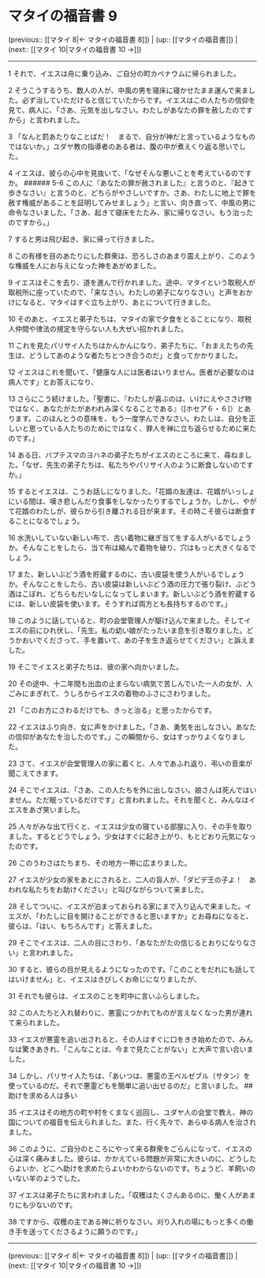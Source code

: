 # マタイの福音書 9

(previous:: [[マタイ 8|← マタイの福音書 8]]) | (up:: [[マタイの福音書]]) | (next:: [[マタイ 10|マタイの福音書 10 →]])

***


1 それで、イエスは舟に乗り込み、ご自分の町カペナウムに帰られました。 

2 そうこうするうち、数人の人が、中風の男を寝床に寝かせたまま運んで来ました。必ず治していただけると信じていたからです。イエスはこの人たちの信仰を見て、病人に、「さあ、元気を出しなさい。わたしがあなたの罪を赦したのですから」と言われました。 

3 「なんと罰あたりなことばだ！　まるで、自分が神だと言っているようなものではないか。」ユダヤ教の指導者のある者は、腹の中が煮えくり返る思いでした。 

4 イエスは、彼らの心中を見抜いて、「なぜそんな悪いことを考えているのですか。 ###### 5-6 この人に『あなたの罪が赦されました』と言うのと、『起きて歩きなさい』と言うのと、どちらがやさしいですか。さあ、わたしに地上で罪を赦す権威があることを証明してみせましょう」と言い、向き直って、中風の男に命令なさいました。「さあ、起きて寝床をたたみ、家に帰りなさい。もう治ったのですから。」 

7 すると男は飛び起き、家に帰って行きました。 

8 この有様を目のあたりにした群衆は、恐ろしさのあまり震え上がり、このような権威を人にお与えになった神をあがめました。 

9 イエスはそこを去り、道を進んで行かれました。途中、マタイという取税人が取税所に座っていたので、「来なさい。わたしの弟子になりなさい」と声をおかけになると、マタイはすぐ立ち上がり、あとについて行きました。 

10 そのあと、イエスと弟子たちは、マタイの家で夕食をとることになり、取税人仲間や律法の規定を守らない人も大ぜい招かれました。 

11 これを見たパリサイ人たちはかんかんになり、弟子たちに、「おまえたちの先生は、どうしてあのような者たちとつき合うのだ」と食ってかかりました。 

12 イエスはこれを聞いて、「健康な人には医者はいりません。医者が必要なのは病人です」とお答えになり、 

13 さらにこう続けました。「聖書に、『わたしが喜ぶのは、いけにえやささげ物ではなく、あなたがたがあわれみ深くなることである』（[ホセア６・６]）とあります。このほんとうの意味を、もう一度学んできなさい。わたしは、自分を正しいと思っている人たちのためにではなく、罪人を神に立ち返らせるために来たのです。」 

14 ある日、バプテスマのヨハネの弟子たちがイエスのところに来て、尋ねました。「なぜ、先生の弟子たちは、私たちやパリサイ人のように断食しないのですか。」 

15 するとイエスは、こうお話しになりました。「花婿の友達は、花婿がいっしょにいる間は、嘆き悲しんだり食事をしなかったりするでしょうか。しかし、やがて花婿のわたしが、彼らから引き離される日が来ます。その時こそ彼らは断食することになるでしょう。 

16 水洗いしていない新しい布で、古い着物に継ぎ当てをする人がいるでしょうか。そんなことをしたら、当て布は縮んで着物を破り、穴はもっと大きくなるでしょう。 

17 また、新しいぶどう酒を貯蔵するのに、古い皮袋を使う人がいるでしょうか。そんなことをしたら、古い皮袋は新しいぶどう酒の圧力で張り裂け、ぶどう酒はこぼれ、どちらもだいなしになってしまいます。新しいぶどう酒を貯蔵するには、新しい皮袋を使います。そうすれば両方とも長持ちするのです。」 

18 このように話していると、町の会堂管理人が駆け込んで来ました。そしてイエスの前にひれ伏し、「先生。私の幼い娘がたったいま息を引き取りました。どうかおいでくださって、手を置いて、あの子を生き返らせてください」と訴えました。 

19 そこでイエスと弟子たちは、彼の家へ向かいました。 

20 その途中、十二年間も出血の止まらない病気で苦しんでいた一人の女が、人ごみにまぎれて、うしろからイエスの着物のふさにさわりました。 

21 「このお方にさわるだけでも、きっと治る」と思ったからです。 

22 イエスはふり向き、女に声をかけました。「さあ、勇気を出しなさい。あなたの信仰があなたを治したのです。」この瞬間から、女はすっかりよくなりました。 

23 さて、イエスが会堂管理人の家に着くと、人々であふれ返り、弔いの音楽が聞こえてきます。 

24 そこでイエスは、「さあ、この人たちを外に出しなさい。娘さんは死んではいません。ただ眠っているだけです」と言われました。それを聞くと、みんなはイエスをあざ笑いました。 

25 人々がみな出て行くと、イエスは少女の寝ている部屋に入り、その手を取りました。するとどうでしょう。少女はすぐに起き上がり、もとどおり元気になったのです。 

26 このうわさはたちまち、その地方一帯に広まりました。 

27 イエスが少女の家をあとにされると、二人の盲人が、「ダビデ王の子よ！　あわれな私たちをお助けください」と叫びながらついて来ました。 

28 そしてついに、イエスが泊まっておられる家にまで入り込んで来ました。イエスが、「わたしに目を開けることができると思いますか」とお尋ねになると、彼らは、「はい、もちろんです」と答えました。 

29 そこでイエスは、二人の目にさわり、「あなたがたの信じるとおりになりなさい」と言われました。 

30 すると、彼らの目が見えるようになったのです。「このことをだれにも話してはいけません」と、イエスはきびしくお命じになりましたが、 

31 それでも彼らは、イエスのことを町中に言いふらしました。 

32 この人たちと入れ替わりに、悪霊につかれてものが言えなくなった男が連れて来られました。 

33 イエスが悪霊を追い出されると、その人はすぐに口をきき始めたので、みんなは驚きあきれ、「こんなことは、今まで見たことがない」と大声で言い合いました。 

34 しかし、パリサイ人たちは、「あいつは、悪霊の王ベルゼブル（サタン）を使っているのだ。それで悪霊どもを簡単に追い出せるのだ」と言いました。 ## 助けを求める人は多い 

35 イエスはその地方の町や村をくまなく巡回し、ユダヤ人の会堂で教え、神の国についての福音を伝えられました。また、行く先々で、あらゆる病人を治されました。 

36 このように、ご自分のところにやって来る群衆をごらんになって、イエスの心は深く痛みました。彼らは、かかえている問題が非常に大きいのに、どうしたらよいか、どこへ助けを求めたらよいかわからないのです。ちょうど、羊飼いのいない羊のようでした。 

37 イエスは弟子たちに言われました。「収穫はたくさんあるのに、働く人があまりにも少ないのです。 

38 ですから、収穫の主である神に祈りなさい。刈り入れの場にもっと多くの働き手を送ってくださるように願うのです。」

***

(previous:: [[マタイ 8|← マタイの福音書 8]]) | (up:: [[マタイの福音書]]) | (next:: [[マタイ 10|マタイの福音書 10 →]])
